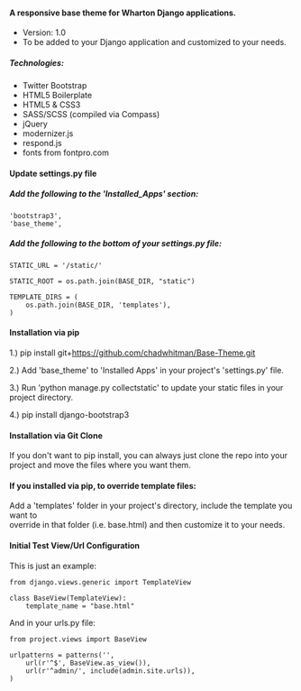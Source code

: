 #### A responsive base theme for Wharton Django applications.
- Version: 1.0
- To be added to your Django application and customized to your needs.

##### Technologies: 
- Twitter Bootstrap
- HTML5 Boilerplate 
- HTML5 & CSS3
- SASS/SCSS (compiled via Compass)
- jQuery
- modernizer.js
- respond.js
- fonts from fontpro.com

#### Update settings.py file

##### Add the following to the 'Installed_Apps' section: 

<pre><code>'bootstrap3',
'base_theme',
</code></pre>

##### Add the following to the bottom of your settings.py file:

<pre><code>STATIC_URL = '/static/'

STATIC_ROOT = os.path.join(BASE_DIR, "static")

TEMPLATE_DIRS = (
    os.path.join(BASE_DIR, 'templates'),
)
</code></pre>

#### Installation via pip

1.) pip install git+https://github.com/chadwhitman/Base-Theme.git

2.) Add 'base_theme' to 'Installed Apps' in your project's 'settings.py' file.

3.) Run 'python manage.py collectstatic' to update your static files in your project directory.

4.) pip install django-bootstrap3

#### Installation via Git Clone

If you don't want to pip install, you can always just clone the repo into your project and move
the files where you want them.

#### If you installed via pip, to override template files:
		
Add a 'templates' folder in your project's directory, include the template you want to <br />
override in that folder (i.e. base.html) and then customize it to your needs.

#### Initial Test View/Url Configuration

This is just an example:

<pre><code>from django.views.generic import TemplateView

class BaseView(TemplateView):
    template_name = "base.html"
</code></pre>
    
And in your urls.py file:

<pre><code>from project.views import BaseView

urlpatterns = patterns('',
    url(r'^$', BaseView.as_view()),
    url(r'^admin/', include(admin.site.urls)),
)
</code></pre> 